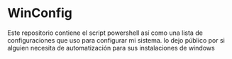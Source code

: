 # WinConfig
Este repositorio contiene el script powershell así como una lista de configuraciones que uso para configurar mi sistema. lo dejo público por si alguien necesita de automatización para sus instalaciones de windows
